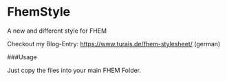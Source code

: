 # FhemStyle
A new and different style for FHEM

Checkout my Blog-Entry: https://www.turais.de/fhem-stylesheet/ (german)


###Usage

Just copy the files into your main FHEM Folder. 
